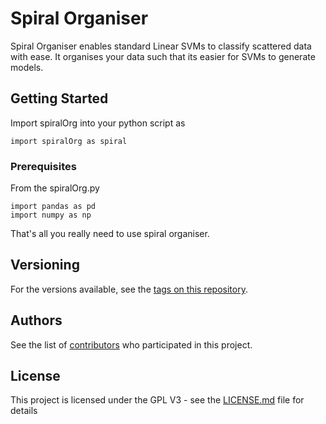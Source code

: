 # Spiral Organiser

Spiral Organiser enables standard Linear SVMs to classify scattered data with ease.
It organises your data such that its easier for SVMs to generate models.

## Getting Started

Import spiralOrg into your python script as
```
import spiralOrg as spiral
```

### Prerequisites

From the spiralOrg.py

```
import pandas as pd
import numpy as np
```
That's all you really need to use spiral organiser.

## Versioning

For the versions available, see the [tags on this repository](https://github.com/your/project/tags). 

## Authors

See the list of [contributors](https://github.com/your/project/contributors) who participated in this project.

## License

This project is licensed under the GPL V3 - see the [LICENSE.md](LICENSE.md) file for details


